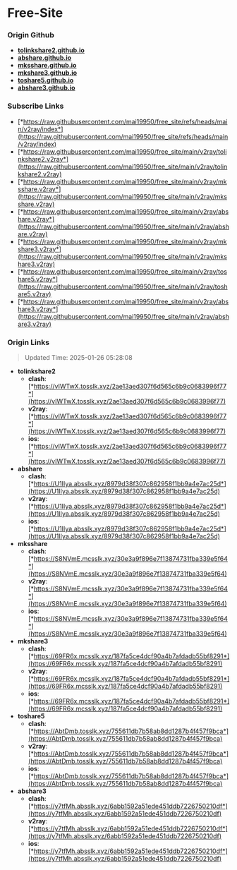 # Free-Site

### Origin Github

- [**tolinkshare2.github.io**](https://github.com/tolinkshare2/tolinkshare2.github.io)
- [**abshare.github.io**](https://github.com/abshare/abshare.github.io)
- [**mksshare.github.io**](https://github.com/mksshare/mksshare.github.io)
- [**mkshare3.github.io**](https://github.com/mkshare3/mkshare3.github.io)
- [**toshare5.github.io**](https://github.com/toshare5/toshare5.github.io)
- [**abshare3.github.io**](https://github.com/abshare3/abshare3.github.io)

### Subscribe Links

- [*https://raw.githubusercontent.com/mai19950/free_site/refs/heads/main/v2ray/index*](https://raw.githubusercontent.com/mai19950/free_site/refs/heads/main/v2ray/index)
- [*https://raw.githubusercontent.com/mai19950/free_site/main/v2ray/tolinkshare2.v2ray*](https://raw.githubusercontent.com/mai19950/free_site/main/v2ray/tolinkshare2.v2ray)
- [*https://raw.githubusercontent.com/mai19950/free_site/main/v2ray/mksshare.v2ray*](https://raw.githubusercontent.com/mai19950/free_site/main/v2ray/mksshare.v2ray)
- [*https://raw.githubusercontent.com/mai19950/free_site/main/v2ray/abshare.v2ray*](https://raw.githubusercontent.com/mai19950/free_site/main/v2ray/abshare.v2ray)
- [*https://raw.githubusercontent.com/mai19950/free_site/main/v2ray/mkshare3.v2ray*](https://raw.githubusercontent.com/mai19950/free_site/main/v2ray/mkshare3.v2ray)
- [*https://raw.githubusercontent.com/mai19950/free_site/main/v2ray/toshare5.v2ray*](https://raw.githubusercontent.com/mai19950/free_site/main/v2ray/toshare5.v2ray)
- [*https://raw.githubusercontent.com/mai19950/free_site/main/v2ray/abshare3.v2ray*](https://raw.githubusercontent.com/mai19950/free_site/main/v2ray/abshare3.v2ray)

### Origin Links

> Updated Time: 2025-01-26 05:28:08

- **tolinkshare2**
  - **clash**: [*https://vIWTwX.tosslk.xyz/2ae13aed307f6d565c6b9c0683996f77*](https://vIWTwX.tosslk.xyz/2ae13aed307f6d565c6b9c0683996f77)
  - **v2ray**: [*https://vIWTwX.tosslk.xyz/2ae13aed307f6d565c6b9c0683996f77*](https://vIWTwX.tosslk.xyz/2ae13aed307f6d565c6b9c0683996f77)
  - **ios**: [*https://vIWTwX.tosslk.xyz/2ae13aed307f6d565c6b9c0683996f77*](https://vIWTwX.tosslk.xyz/2ae13aed307f6d565c6b9c0683996f77)
- **abshare**
  - **clash**: [*https://U1IIya.absslk.xyz/8979d38f307c862958f1bb9a4e7ac25d*](https://U1IIya.absslk.xyz/8979d38f307c862958f1bb9a4e7ac25d)
  - **v2ray**: [*https://U1IIya.absslk.xyz/8979d38f307c862958f1bb9a4e7ac25d*](https://U1IIya.absslk.xyz/8979d38f307c862958f1bb9a4e7ac25d)
  - **ios**: [*https://U1IIya.absslk.xyz/8979d38f307c862958f1bb9a4e7ac25d*](https://U1IIya.absslk.xyz/8979d38f307c862958f1bb9a4e7ac25d)
- **mksshare**
  - **clash**: [*https://S8NVmE.mcsslk.xyz/30e3a9f896e7f13874731fba339e5f64*](https://S8NVmE.mcsslk.xyz/30e3a9f896e7f13874731fba339e5f64)
  - **v2ray**: [*https://S8NVmE.mcsslk.xyz/30e3a9f896e7f13874731fba339e5f64*](https://S8NVmE.mcsslk.xyz/30e3a9f896e7f13874731fba339e5f64)
  - **ios**: [*https://S8NVmE.mcsslk.xyz/30e3a9f896e7f13874731fba339e5f64*](https://S8NVmE.mcsslk.xyz/30e3a9f896e7f13874731fba339e5f64)
- **mkshare3**
  - **clash**: [*https://69FR6x.mcsslk.xyz/187fa5ce4dcf90a4b7afdadb55bf8291*](https://69FR6x.mcsslk.xyz/187fa5ce4dcf90a4b7afdadb55bf8291)
  - **v2ray**: [*https://69FR6x.mcsslk.xyz/187fa5ce4dcf90a4b7afdadb55bf8291*](https://69FR6x.mcsslk.xyz/187fa5ce4dcf90a4b7afdadb55bf8291)
  - **ios**: [*https://69FR6x.mcsslk.xyz/187fa5ce4dcf90a4b7afdadb55bf8291*](https://69FR6x.mcsslk.xyz/187fa5ce4dcf90a4b7afdadb55bf8291)
- **toshare5**
  - **clash**: [*https://AbtDmb.tosslk.xyz/755611db7b58ab8dd1287b4f457f9bca*](https://AbtDmb.tosslk.xyz/755611db7b58ab8dd1287b4f457f9bca)
  - **v2ray**: [*https://AbtDmb.tosslk.xyz/755611db7b58ab8dd1287b4f457f9bca*](https://AbtDmb.tosslk.xyz/755611db7b58ab8dd1287b4f457f9bca)
  - **ios**: [*https://AbtDmb.tosslk.xyz/755611db7b58ab8dd1287b4f457f9bca*](https://AbtDmb.tosslk.xyz/755611db7b58ab8dd1287b4f457f9bca)
- **abshare3**
  - **clash**: [*https://y7tfMh.absslk.xyz/6abb1592a51ede451ddb7226750210df*](https://y7tfMh.absslk.xyz/6abb1592a51ede451ddb7226750210df)
  - **v2ray**: [*https://y7tfMh.absslk.xyz/6abb1592a51ede451ddb7226750210df*](https://y7tfMh.absslk.xyz/6abb1592a51ede451ddb7226750210df)
  - **ios**: [*https://y7tfMh.absslk.xyz/6abb1592a51ede451ddb7226750210df*](https://y7tfMh.absslk.xyz/6abb1592a51ede451ddb7226750210df)
